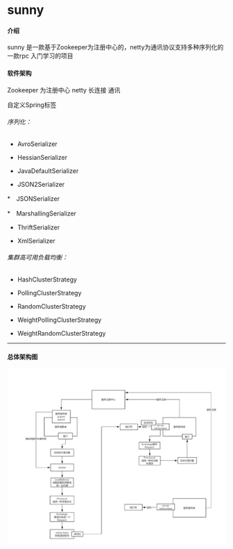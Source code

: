 # sunny

#### 介绍
sunny 是一款基于Zookeeper为注册中心的，netty为通讯协议支持多种序列化的一款rpc 入门学习的项目
#### 软件架构
Zookeeper 为注册中心
netty 长连接 通讯

自定义Spring标签

###### 序列化：

* AvroSerializer

* HessianSerializer

* JavaDefaultSerializer

* JSON2Serializer

*　JSONSerializer

*　MarshallingSerializer

* ThriftSerializer

* XmlSerializer

###### 集群高可用负载均衡：

 * HashClusterStrategy

 * PollingClusterStrategy

 * RandomClusterStrategy

 * WeightPollingClusterStrategy

 * WeightRandomClusterStrategy

-----
#### 总体架构图

![架构图](src/main/resources/image/sunny-rpc.png)
